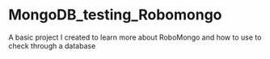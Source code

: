 # MongoDB_testing_Robomongo
A basic project I created to learn more about RoboMongo and how to use to check through a database
